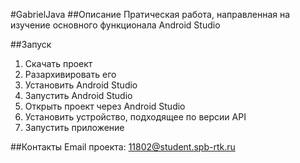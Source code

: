 #GabrielJava
##Описание
Пратическая работа, направленная на изучение основного функционала Android Studio

##Запуск
1. Скачать проект
2. Разархивировать его
3. Установить Android Studio
4. Запустить Android Studio
5. Открыть проект через Android Studio
6. Установить устройство, подходящее по версии API
7. Запустить приложение

##Контакты
Email проекта: 11802@student.spb-rtk.ru

